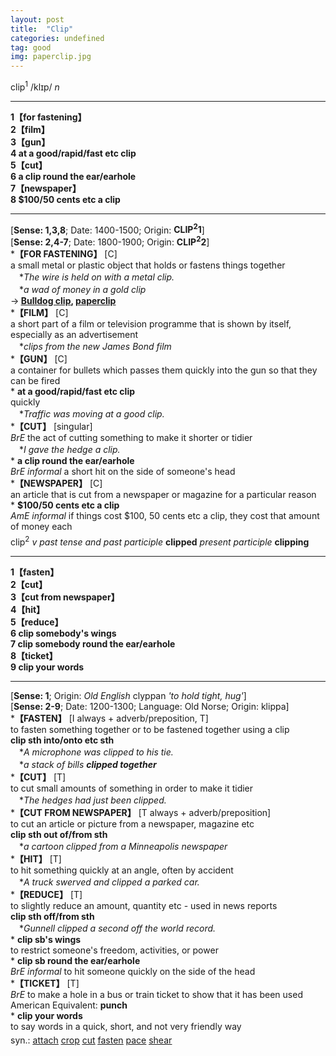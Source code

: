 ```yaml
---
layout: post
title:  "Clip"
categories: undefined
tag: good
img: paperclip.jpg
---
```

<DIV style="MARGIN: 0px 0px 5px">clip<SUP>1</SUP> /klɪp/ <I>n</I>
<HR>
<B>1【for fastening】</B><BR><B>2【film】</B><BR><B>3【gun】</B><BR><B>4 at a good/rapid/fast etc clip</B><BR><B>5【cut】</B><BR><B>6 a clip round the ear/earhole</B><BR><B>7【newspaper】</B><BR><B>8 $100/50 cents etc a clip</B>
<HR>
[<B>Sense: 1,3,8</B>; Date: 1400-1500; Origin: <B>CLIP<SUP>2</SUP>1</B>]<BR>[<B>Sense: 2,4-7</B>; Date: 1800-1900; Origin: <B>CLIP<SUP>2</SUP>2</B>]<BR>*<B>【FOR FASTENING】</B> [C] <BR>a small metal or plastic object that holds or fastens things together<BR>　*<I>The wire is held on with a metal clip.</I><BR>　*<I>a wad of money in a gold clip</I><BR>→<B> <A href="{{ site.baseurl }}/Bulldog%20clip"><U>Bulldog clip</U></A>, <A href="{{ site.baseurl }}/paperclip"><U>paperclip</U></A></B><BR>*<B>【FILM】</B> [C] <BR>a short part of a film or television programme that is shown by itself, especially as an advertisement<BR>　*<I>clips from the new James Bond film</I><BR>*<B>【GUN】</B> [C] <BR>a container for bullets which passes them quickly into the gun so that they can be fired<BR>* <B>at a good/rapid/fast etc clip</B><BR>quickly<BR>　*<I>Traffic was moving at a good clip.</I><BR>*<B>【CUT】</B> [singular]<BR><I>BrE</I> the act of cutting something to make it shorter or tidier<BR>　*<I>I gave the hedge a clip.</I><BR>* <B>a clip round the ear/earhole</B><BR><I>BrE informal</I> a short hit on the side of someone's head<BR>*<B>【NEWSPAPER】</B> [C] <BR>an article that is cut from a newspaper or magazine for a particular reason<BR>* <B>$100/50 cents etc a clip</B><BR><I>AmE informal</I> if things cost $100, 50 cents etc a clip, they cost that amount of money each</DIV>
<DIV style="MARGIN: 0px 0px 5px">clip<SUP>2</SUP> <I>v past tense and past participle</I> <B>clipped</B> <I>present participle</I> <B>clipping</B>
<HR>
<B>1【fasten】</B><BR><B>2【cut】</B><BR><B>3【cut from newspaper】</B><BR><B>4【hit】</B><BR><B>5【reduce】</B><BR><B>6 clip somebody's wings</B><BR><B>7 clip somebody round the ear/earhole</B><BR><B>8【ticket】</B><BR><B>9 clip your words</B>
<HR>
[<B>Sense: 1</B>; Origin: <I>Old English</I> clyppan <I>'to hold tight, hug'</I>]<BR>[<B>Sense: 2-9</B>; Date: 1200-1300; Language: Old Norse; Origin: klippa]<BR>*<B>【FASTEN】</B> [I always + adverb/preposition, T]<BR>to fasten something together or to be fastened together using a clip<BR><B>clip sth into/onto etc sth</B><BR>　*<I>A microphone was clipped to his tie.</I><BR>　*<I>a stack of bills <B>clipped together</B> </I><BR>*<B>【CUT】</B> [T]<BR>to cut small amounts of something in order to make it tidier<BR>　*<I>The hedges had just been clipped.</I><BR>*<B>【CUT FROM NEWSPAPER】</B> [T always + adverb/preposition]<BR>to cut an article or picture from a newspaper, magazine etc<BR><B>clip sth out of/from sth</B><BR>　*<I>a cartoon clipped from a Minneapolis newspaper</I><BR>*<B>【HIT】</B> [T]<BR>to hit something quickly at an angle, often by accident<BR>　*<I>A truck swerved and clipped a parked car.</I><BR>*<B>【REDUCE】</B> [T]<BR>to slightly reduce an amount, quantity etc - used in news reports<BR><B>clip sth off/from sth</B><BR>　*<I>Gunnell clipped a second off the world record.</I><BR>* <B>clip sb's wings</B><BR>to restrict someone's freedom, activities, or power<BR>* <B>clip sb round the ear/earhole</B><BR><I>BrE informal</I> to hit someone quickly on the side of the head<BR>*<B>【TICKET】</B> [T]<BR><I>BrE</I> to make a hole in a bus or train ticket to show that it has been used<BR>American Equivalent: <B>punch</B><BR>* <B>clip your words</B><BR>to say words in a quick, short, and not very friendly way</DIV>
<DIV style="MARGIN: 0px 0px 5px">
<DIV style="MARGIN: 4px 0px">syn.: <A href="{{ site.baseurl }}/attach"><U>attach</U></A> <A href="{{ site.baseurl }}/crop"><U>crop</U></A> <A href="{{ site.baseurl }}/cut"><U>cut</U></A> <A href="{{ site.baseurl }}/fasten"><U>fasten</U></A> <A href="{{ site.baseurl }}/pace"><U>pace</U></A> <A href="{{ site.baseurl }}/shear"><U>shear</U></A></DIV></DIV>
